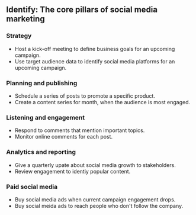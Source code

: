## Identify: The core pillars of social media marketing

### Strategy
- Host a kick-off meeting to define business goals for an upcoming campaign.
- Use target audience data to identify social media platforms for an upcoming campaign.


### Planning and publishing
- Schedule a series of posts to promote a specific product.
- Create a content series for month, when the audience is most engaged.

### Listening and engagement
- Respond to comments that mention important topics.
- Monitor online comments for each post.

### Analytics and reporting
- Give a quarterly upate about social media growth to stakeholders.
- Review engagement to identiy popular content.


### Paid social media
- Buy social media ads when current campaign engagement drops.
- Buy social meida ads to reach people who don't follow the company.